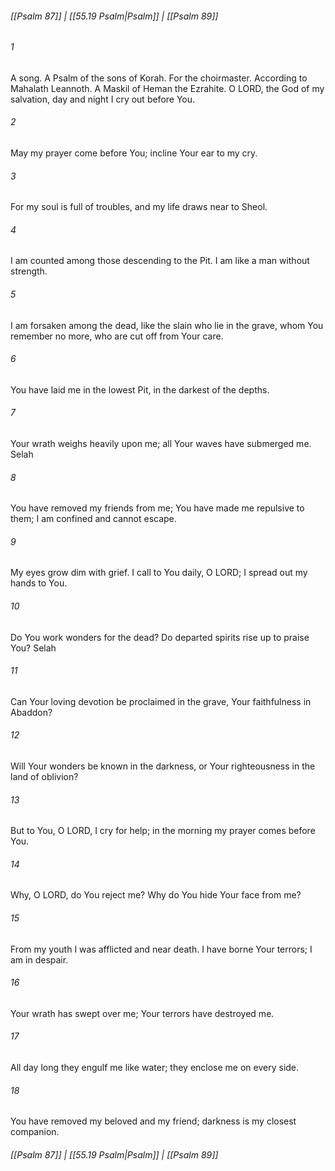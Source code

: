 
###### [[Psalm 87]] | [[55.19 Psalm|Psalm]] | [[Psalm 89]]

###### 1
A song. A Psalm of the sons of Korah. For the choirmaster. According to Mahalath Leannoth. A Maskil of Heman the Ezrahite. O LORD, the God of my salvation, day and night I cry out before You.
###### 2
May my prayer come before You; incline Your ear to my cry.
###### 3
For my soul is full of troubles, and my life draws near to Sheol.
###### 4
I am counted among those descending to the Pit. I am like a man without strength.
###### 5
I am forsaken among the dead, like the slain who lie in the grave, whom You remember no more, who are cut off from Your care.
###### 6
You have laid me in the lowest Pit, in the darkest of the depths.
###### 7
Your wrath weighs heavily upon me; all Your waves have submerged me. Selah
###### 8
You have removed my friends from me; You have made me repulsive to them; I am confined and cannot escape.
###### 9
My eyes grow dim with grief. I call to You daily, O LORD; I spread out my hands to You.
###### 10
Do You work wonders for the dead? Do departed spirits rise up to praise You? Selah
###### 11
Can Your loving devotion be proclaimed in the grave, Your faithfulness in Abaddon?
###### 12
Will Your wonders be known in the darkness, or Your righteousness in the land of oblivion?
###### 13
But to You, O LORD, I cry for help; in the morning my prayer comes before You.
###### 14
Why, O LORD, do You reject me? Why do You hide Your face from me?
###### 15
From my youth I was afflicted and near death. I have borne Your terrors; I am in despair.
###### 16
Your wrath has swept over me; Your terrors have destroyed me.
###### 17
All day long they engulf me like water; they enclose me on every side.
###### 18
You have removed my beloved and my friend; darkness is my closest companion.

###### [[Psalm 87]] | [[55.19 Psalm|Psalm]] | [[Psalm 89]]
